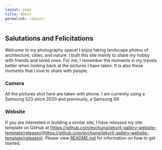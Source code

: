 ```yaml
---
layout: page
title: About
permalink: /about/
---
```


## Salutations and Felicitations
Welcome to my photography space! I enjoy taking landscape photos of architecture, cities, and nature. I built this site mainly to share my hobby with friends and loved ones. For me, I remember the moments in my travels better when looking back at the pictures I have taken. It is also these moments that I love to share with people.

### Camera
All the pictures shot here are taken with phone. I am currently using a Samsung S23 since 2020 and previously, a Samsung S9.

### Website
If you are interested in building a similar site, I have released my site template on GitHub at [https://github.com/eychung/jekyrll-gallery-website-template/releases](https://github.com/eychung/jekyrll-gallery-website-template/releases). Please view [README.md](https://github.com/eychung/jekyrll-gallery-website-template/blob/main/README.md) for information on how to get started.
